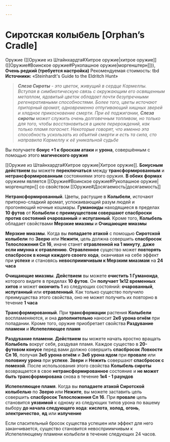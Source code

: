 ```yaml
---

---
```

# Сиротская колыбель [Orphan’s Cradle]

Оружие ([[Оружие из Штайнхардта#Хитрое оружие|хитрое оружие]] ([[Оружие#Воинское оружие#Рукопашное оружие|моргенштерн]])), **Очень редкий (требуется настройка)**
Рекомендуемая стоимость: tbd
**Источники:** «Steinhardt's Guide to the Eldritch Hunt»

> _**Слеза Сироты** - это цветок, живущий в сердце Кармеллы. Вступая в симбиотическую связь с окружающим его освященным металлом, ядовитый цветок обладает почти безупречными регенеративными способностями. Более того, цветы источают приторный аромат, одновременно отпугивающий хищных зверей и хладное прикосновение смерти. При её поджигании, **Слеза сироты** может служить очень долговечным топливом, но только для того, чтобы восстановиться в цикле перерождений, как только пламя погаснет. Некоторые говорят, что именно эта способность ускользать из объятий смерти и есть та сила, сто направила Кармеллу к её уникальной судьбе_

Вы получаете **бонус +1 к броскам атаки** и **урона**, совершённым с помощью этого **магического оружия**

[[Оружие из Штайнхардта#Хитрое оружие|Хитрое оружие]]. **Бонусным действием** вы можете **переключаться** между **трансформированным** и **нетрансформированным** состояниями этого оружия. **В обеих формах** оружием является [[Оружие#Воинское оружие#Рукопашное оружие|моргенштерн]] со свойством [[Оружие#Досягаемость|досягаемость]]

**Нетрансформированный**. Цветы, растущие в **Колыбели**, источают приторно-сладкий аромат, успокаивающий разум людей и прогоняющий ночные кошмары. **Гуманоиды** находящиеся в пределах **10 футов** от **Колыбели с преимуществом совершают спасброски против состояний очарованный** и **испуганный**. Кроме того, **Колыбель** обладает свойствами **Мерзкие миазмы** и **Очищающие миазмы**

**Мерзкие миазмы**. Когда вы **попадаете атакой** с помощью **Сиротской колыбели** по **Зверю** или **Нежити**, цель должна совершить **спасбросок Телосложения Сл 16**, иначе станет **отравленной на 1 минуту**, **даже если имунна к отравлению**. **Отравленное** существо может **повторять спасбросок в конце каждого своего хода**, оканчивая на себе эффект при **успехе** и становясь **невосприимчивым к Мерзким миазмам** на **24 часа**

**Очищающие миазмы**. **Действием** вы можете **очистить 1 Гуманоида**, которого видите в пределах **10 футов**. Он **получает 1к12 временных хитов** и может **окончить 1** из следующих состояний: **очарованный**, **испуганный** или **отравленный**. Как только существо получило преимущества этого свойства, оно не может получить их повторно в течение **1 часа**

**Трансформированный**. При **трансформации** растения **Колыбели** воспламеняются, и она **дополнительно** наносит **2к6 урона огнём** при попадании. Кроме того, оружие приобретает свойства **Раздувание пламени** и **Испепеляющее пламя**

**Раздувание пламени**. **Действием** вы можете начать яростно вращать **Колыбель** вокруг себя, раздувая пламя. Каждое существо в **20-футовом конусе** перед вами должно совершить **спасбросок Ловкости Сл 16**, получая **3к6 урона огнём** и **3к6 урона ядом** при **провале** или **половину урона** при **успехе**. **Звери** и **Нежить** совершают **спасбросок с помехой**. После использования этого свойства **Колыбель сироты** возвращается в свое **нетрансформированное** состояние и **не может быть трансформирована** снова в течение **1к4 - 1 раундов**

**Испепеляющее пламя**. Когда вы **попадаете атакой Сиротской колыбелью** по **Зверю** или **Нежите**, вы можете заставить цель совершить **спасбросок Телосложения Сл 16**. При **провале** цель становится **уязвимой** к одному из следующих типов урона по вашему выбору **до начала следующего хода**: **кислота**, **холод**, **огонь**, **электричество**, **яд** или **излучение**

Если спасительный бросок существа успешен или эффект для него заканчивается, существо становится невосприимчивым к Испепеляющему пламени _колыбели_ в течение следующих 24 часов.